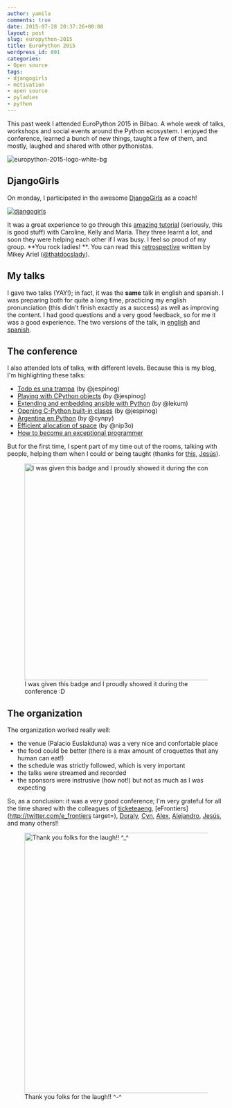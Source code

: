 ```yaml
---
author: yamila
comments: true
date: 2015-07-28 20:37:26+00:00
layout: post
slug: europython-2015
title: EuroPython 2015
wordpress_id: 891
categories:
- Open source
tags:
- djangogirls
- motivation
- open source
- pyladies
- python
---
```


This past week I attended EuroPython 2015 in Bilbao. A whole week of talks, workshops and social events around the Python ecosystem. I enjoyed the conference, learned a bunch of new things, taught a few of them, and mostly, laughed and shared with other pythonistas.

![europython-2015-logo-white-bg](/images/2015/07/europython-2015-logo-white-bg.png)
<!-- more -->



## DjangoGirls



On monday, I participated in the awesome [DjangoGirls](https://djangogirls.org/europython2015/) as a coach!

[![djangogirls](/images/2015/07/djangogirls.jpg)](http://blog.djangogirls.org/)

It was a great experience to go through this [amazing tutorial](http://tutorial.djangogirls.org/en/index.html) (seriously, this is good stuff) with Caroline, Kelly and María. They three learnt a lot, and soon they were helping each other if I was busy. I feel so proud of my group. **You rock ladies! **.  You can read this [retrospective](http://blog.djangogirls.org/post/125007638798/europython2015) written by Mikey Ariel ([@thatdocslady](https://twitter.com/thatdocslady)).



## My talks



I gave two talks (YAY!); in fact, it was the **same** talk in english and spanish. I was preparing both for quite a long time, practicing my english pronunciation (this didn't finish exactly as a success) as well as improving the content. I had good questions and a very good feedback, so for me it was a good experience. The two versions of the talk, in [english](https://www.youtube.com/watch?feature=player_detailpage&v=RJkyPpH3QN4#t=2940) and [spanish](https://www.youtube.com/watch?feature=player_detailpage&v=THHLssR4HZ8#t=8265).



## The conference



I also attended lots of talks, with different levels. Because this is my blog, I'm highlighting these talks:



* [Todo es una trampa](https://www.youtube.com/watch?feature=player_detailpage&v=WHDTW9lxyqw#t=3288) (by @jespinog)
* [Playing with CPython objects](https://www.youtube.com/watch?feature=player_detailpage&v=mHVU0rm-YXE#t=135) (by @jespinog)
* [Extending and embedding ansible with Python](https://www.youtube.com/watch?feature=player_detailpage&v=_4hPAIFZtYg#t=2016) (by @lekum)
* [Opening C-Python built-in clases](https://www.youtube.com/watch?v=22CKrkMeNqE&feature=youtu.be&t=3h56m10s) (by @jespinog)
* [Argentina en Python](https://www.youtube.com/watch?feature=player_detailpage&v=22CKrkMeNqE#t=15234) (by @cynpy)
* [Efficient allocation of space](https://www.youtube.com/watch?feature=player_detailpage&v=FI43TJtoRxY#t=13135) (by @nip3o)
* [How to become an exceptional programmer](https://www.youtube.com/watch?feature=player_detailpage&v=FI43TJtoRxY#t=14526)



But for the first time, I spent part of my time out of the rooms, talking with people, helping them when I could or being taught (thanks for [this](https://github.com/uxbox/front/pull/36), [Jesús](http://twitter.com/jespinog)).

<figure>
  <img src="/images/2015/07/mentor.jpg"
       alt="I was given this badge and I proudly showed it during the conference :D" width="500px" />
  <figcaption>I was given this badge and I proudly showed it during the conference :D</figcaption>
</figure>


## The organization



The organization worked really well:

* the venue (Palacio Euslakduna) was a very nice and confortable place
* the food could be better (there is a max amount of croquettes that any human can eat!)
* the schedule was strictly followed, which is very important
* the talks were streamed and recorded
* the sponsors were instrusive (how not!) but not as much as I was expecting

So, as a conclusion: it was a very good conference; I'm very grateful for all the time shared with the colleagues of [ticketeaeng](http://twitter.com/ticketeaeng), [eFrontiers](http://twitter.com/e_frontiers target=), [Doraly](http://twitter.com/dynavarro), [Cyn](http://twitter.com/cynpy), [Alex](http://twitter.com/lekum), [Alejandro](http://twitter.com/ae_bm), [Jesús](http://twitter.com/jespinog), and many others!!

<figure>
  <img src="/images/2015/07/alterpintxos.jpg" width="600px"
       alt="Thank you folks for the laugh!! ^_^" />
  <figcaption>Thank you folks for the laugh!! ^-^</figcaption>
</figure>
